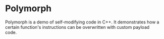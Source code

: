 # Polymorph
Polymorph is a demo of self-modifying code in C++. It demonstrates how a certain function's instructions can be overwritten with custom payload code.
